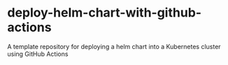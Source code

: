 # deploy-helm-chart-with-github-actions
A template repository for deploying a helm chart into a Kubernetes cluster using GitHub Actions
